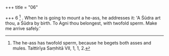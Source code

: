 +++
title = "06"

+++
6 [^1] . When he is going to mount a he-ass, he addresses it: 'A Śūdra art thou, a Śūdra by birth. To Agni thou belongest, with twofold sperm. Make me arrive safely.'


[^1]:  The he-ass has twofold sperm, because he begets both asses and mules. Taittirīya Saṃhitā VII, 1, 1, 2.

